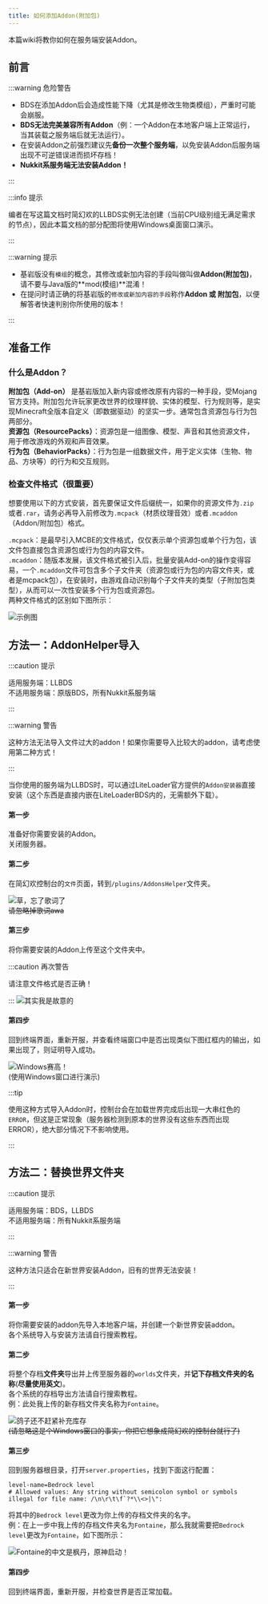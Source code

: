 ```yaml
---
title: 如何添加Addon(附加包)
---
```


本篇wiki将教你如何在服务端安装Addon。  

## 前言

:::warning 危险警告  

+ BDS在添加Addon后会造成性能下降（尤其是修改生物类模组），严重时可能会崩服。  
+ **BDS无法完美兼容所有Addon**（例：一个Addon在本地客户端上正常运行，当其装载之服务端后就无法运行）。  
+ 在安装Addon之前强烈建议先**备份一次整个服务端**，以免安装Addon后服务端出现不可逆错误进而损坏存档！
+ **Nukkit系服务端无法安装Addon！**

:::

:::info 提示

编者在写这篇文档时简幻欢的LLBDS实例无法创建（当前CPU级别组无满足需求的节点），因此本篇文档的部分配图将使用Windows桌面窗口演示。

:::

:::warning 提示

+ 基岩版没有`模组`的概念，其修改或新加内容的手段叫做叫做**Addon(附加包)**，请不要与Java版的**mod(模组)**混淆！
+ 在提问时请正确的将基岩版的`修改或新加内容的手段`称作**Addon 或 附加包**，以便解答者快速判别你所使用的版本！

:::

## 准备工作

### 什么是Addon？

**附加包（Add-on）** 是基岩版加入新内容或修改原有内容的一种手段，受Mojang官方支持。附加包允许玩家更改世界的纹理样貌、实体的模型、行为规则等，是实现Minecraft全版本自定义（即数据驱动）的坚实一步。通常包含资源包与行为包两部分。  
**资源包（ResourcePacks）**：资源包是一组图像、模型、声音和其他资源文件，用于修改游戏的外观和声音效果。   
**行为包（BehaviorPacks）**：行为包是一组数据文件，用于定义实体（生物、物品、方块等）的行为和交互规则。

### 检查文件格式（很重要）

想要使用以下的方式安装，首先要保证文件后缀统一，如果你的资源文件为`.zip`或者`.rar`，请务必再导入前修改为`.mcpack`（材质纹理音效）或者`.mcaddon`（Addon/附加包）格式。

`.mcpack`：是最早引入MCBE的文件格式，仅仅表示单个资源包或单个行为包，该文件包直接包含资源包或行为包的内容文件。   
`.mcaddon`：随版本发展，该文件格式被引入后，批量安装Add-on的操作变得容易，一个`.mcaddon`文件可包含多个子文件夹（资源包或行为包的内容文件夹，或者是mcpack包），在安装时，由游戏自动识别每个子文件夹的类型（子附加包类型），从而可以一次性安装多个行为包或资源包。  
两种文件格式的区别如下图所示：

![示例图](/img/pages/MCBE-InputAddon-1.png)

## 方法一：AddonHelper导入

:::caution 提示

适用服务端：LLBDS  
不适用服务端：原版BDS，所有Nukkit系服务端  

:::

:::warning 警告

这种方法无法导入文件过大的addon！如果你需要导入比较大的addon，请考虑使用第二种方式！

:::

当你使用的服务端为LLBDS时，可以通过LiteLoader官方提供的`Addon安装器`直接安装（这个东西是直接内嵌在LiteLoaderBDS内的，无需额外下载）。  

#### 第一步   
准备好你需要安装的Addon。  
关闭服务器。  

#### 第二步   
在简幻欢控制台的`文件`页面，转到`/plugins/AddonsHelper`文件夹。   

![草，忘了歌词了](/img/pages/MCBE-InputAddon-2.png)   
~~请忽略掉歌词awa~~   

#### 第三步  
将你需要安装的Addon上传至这个文件夹中。    

:::caution 再次警告

请注意文件格式是否正确！  

:::
![其实我是故意的](/img/pages/MCBE-InputAddon-3.png)  

#### 第四步
回到终端界面，重新开服，并查看终端窗口中是否出现类似下图红框内的输出，如果出现了，则证明导入成功。   

![Windows赛高！](/img/pages/MCBE-InputAddon-4.png)  
(使用Windows窗口进行演示)  

:::tip

使用这种方式导入Addon时，控制台会在加载世界完成后出现一大串红色的`ERROR`，但这是正常现象（服务器检测到原本的世界没有这些东西而出现ERROR），绝大部分情况下不影响使用。  

:::


## 方法二：替换世界文件夹

:::caution 提示

适用服务端：BDS，LLBDS  
不适用服务端：所有Nukkit系服务端

:::

:::warning 警告

这种方法只适合在新世界安装Addon，旧有的世界无法安装！  

:::

#### 第一步   
将你需要安装的addon先导入本地客户端，并创建一个新世界安装addon。    
各个系统导入与安装方法请自行搜索教程。   

#### 第二步   
将整个存档**文件夹**导出并上传至服务器的`worlds`文件夹，并**记下存档文件夹的名称**(**尽量使用英文**)。   
各个系统的存档导出方法请自行搜索教程。  
例：此处我上传的新存档文件夹名称为`Fontaine`。  

![鸽子还不赶紧补充库存](/img/pages/MCBE-InputAddon-5.png)  
~~(请忽略这是个Windows窗口的事实，你把它想象成简幻欢的控制台就行了)~~  

#### 第三步
回到服务器根目录，打开`server.properties`，找到下面这行配置：     
```
level-name=Bedrock level
# Allowed values: Any string without semicolon symbol or symbols illegal for file name: /\n\r\t\f`?*\\<>|\":
```
将其中的`Bedrock level`更改为你上传的存档文件夹的名字。  
例：在上一步中我上传的存档文件夹名为`Fontaine`，那么我就需要把`Bedrock level`更改为`Fontaine`，如下图所示：   

![Fontaine的中文是枫丹，原神启动！](/img/pages/MCBE-InputAddon-6.png)  

#### 第四步
回到终端界面，重新开服，并检查世界是否正常加载。  